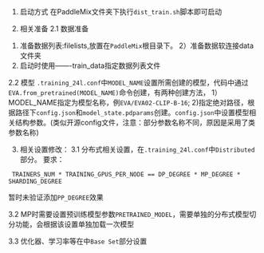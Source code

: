 1. 启动方式
在PaddleMix文件夹下执行`dist_train.sh`脚本即可启动

2. 相关准备
2.1 数据准备
1) 准备数据列表:filelists,放置在`PaddleMix`根目录下。
2）准备数据软连接data文件夹
3) 启动时使用——-train_data指定数据列表文件

2.2 模型
`.training_24l.conf`中`MODEL_NAME`设置所需创建的模型，代码中通过`EVA.from_pretrained(MODEL_NAME)`命令创建，有两种创建方法，
    1）MODEL_NAME指定为模型名称，例`EVA/EVA02-CLIP-B-16`; 
    2)指定绝对路径，根据路径下`config.json`和`model_state.pdparams`创建。`config.json`中设置模型相关结构参数。(类似开源config文件，注意：部分参数名称不同，原因是采用了类参数名称)

3. 相关设置修改：
3.1 分布式相关设置，在`.training_24l.conf`中`Distributed`部分。
要求：
```
 TRAINERS_NUM * TRAINING_GPUS_PER_NODE == DP_DEGREE * MP_DEGREE * SHARDING_DEGREE
```
暂时未验证添加`PP_DEGREE`效果

3.2 MP时需要设置预训练模型参数`PRETRAINED_MODEL`，需要单独的分布式模型切分功能，会根据该设置单独加载一次模型

3.3 优化器、学习率等在中`Base Set`部分设置





